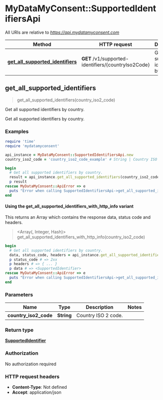 # MyDataMyConsent::SupportedIdentifiersApi

All URIs are relative to *https://api.mydatamyconsent.com*

| Method | HTTP request | Description |
| ------ | ------------ | ----------- |
| [**get_all_supported_identifiers**](SupportedIdentifiersApi.md#get_all_supported_identifiers) | **GET** /v1/supported-identifiers/{countryIso2Code} | Get all supported identifiers by country. |


## get_all_supported_identifiers

> <SupportedIdentifier> get_all_supported_identifiers(country_iso2_code)

Get all supported identifiers by country.

Get all supported identifiers by country.

### Examples

```ruby
require 'time'
require 'mydatamyconsent'

api_instance = MyDataMyConsent::SupportedIdentifiersApi.new
country_iso2_code = 'country_iso2_code_example' # String | Country ISO 2 code.

begin
  # Get all supported identifiers by country.
  result = api_instance.get_all_supported_identifiers(country_iso2_code)
  p result
rescue MyDataMyConsent::ApiError => e
  puts "Error when calling SupportedIdentifiersApi->get_all_supported_identifiers: #{e}"
end
```

#### Using the get_all_supported_identifiers_with_http_info variant

This returns an Array which contains the response data, status code and headers.

> <Array(<SupportedIdentifier>, Integer, Hash)> get_all_supported_identifiers_with_http_info(country_iso2_code)

```ruby
begin
  # Get all supported identifiers by country.
  data, status_code, headers = api_instance.get_all_supported_identifiers_with_http_info(country_iso2_code)
  p status_code # => 2xx
  p headers # => { ... }
  p data # => <SupportedIdentifier>
rescue MyDataMyConsent::ApiError => e
  puts "Error when calling SupportedIdentifiersApi->get_all_supported_identifiers_with_http_info: #{e}"
end
```

### Parameters

| Name | Type | Description | Notes |
| ---- | ---- | ----------- | ----- |
| **country_iso2_code** | **String** | Country ISO 2 code. |  |

### Return type

[**SupportedIdentifier**](SupportedIdentifier.md)

### Authorization

No authorization required

### HTTP request headers

- **Content-Type**: Not defined
- **Accept**: application/json

